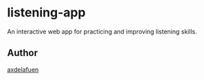 # listening-app
An interactive web app for practicing and improving listening skills.

## Author

[axdelafuen](https://github.com/axdelafuen)
